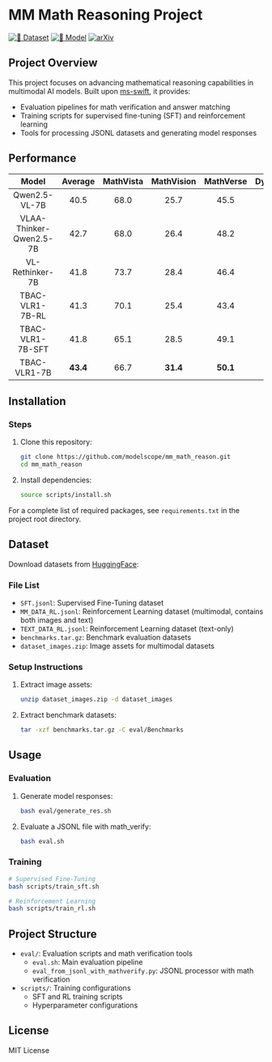 # MM Math Reasoning Project

[![🤗 Dataset](https://img.shields.io/badge/%F0%9F%A4%97%20Dataset-huggingface-blue)](https://huggingface.co/datasets/TencentBAC/TBAC-VLR1-7B-SFT-DATA/tree/main)
[![🤗 Model](https://img.shields.io/badge/%F0%9F%A4%97%20Model-huggingface-blue)](https://huggingface.co/collections/TencentBAC/vlr1-6892c119672e8d0780e1d288)
[![arXiv](https://img.shields.io/badge/arXiv-2509.03321-b31b1b.svg )](https://arxiv.org/pdf/2509.03321 )
## Project Overview
This project focuses on advancing mathematical reasoning capabilities in multimodal AI models. Built upon [ms-swift](https://github.com/modelscope/ms-swift.git), it provides:
- Evaluation pipelines for math verification and answer matching
- Training scripts for supervised fine-tuning (SFT) and reinforcement learning
- Tools for processing JSONL datasets and generating model responses

## Performance
| Model                              | **Average** | **MathVista** | **MathVision** | **MathVerse** | **DynaMath** | **LogicVista** |
| :--------------------------------: | :---------: | :-----------: | :------------: | :-----------: | :----------: | :------------: |
| Qwen2.5-VL-7B                      | 40.5        | 68.0          | 25.7           | 45.5          | 21.8         | 41.2           |
| VLAA-Thinker-Qwen2.5-7B            | 42.7        | 68.0          | 26.4           | 48.2          | 22.4         | 48.5           |
| VL-Rethinker-7B                    | 41.8        | 73.7          | 28.4           | 46.4          | 17.8         | 42.7           |
| TBAC-VLR1-7B-RL                    | 41.3        | 70.1          | 25.4           | 43.4          | 19.0         | 48.4           |
| TBAC-VLR1-7B-SFT                   | 41.8        | 65.1          | 28.5           | 49.1          | 20.6         | 45.5           |
| TBAC-VLR1-7B                       | **43.4**    | 66.7          | **31.4**       | **50.1**      | **22.6**     | 46.4           |

## Installation
### Steps
1. Clone this repository:
   ```bash
   git clone https://github.com/modelscope/mm_math_reason.git
   cd mm_math_reason
   ```
2. Install dependencies:
   ```bash
   source scripts/install.sh
   ```
For a complete list of required packages, see `requirements.txt` in the project root directory.

## Dataset
Download datasets from [HuggingFace](https://huggingface.co/datasets/TencentBAC/TBAC-VLR1-7B-SFT-DATA/tree/main):

### File List
- `SFT.jsonl`: Supervised Fine-Tuning dataset
- `MM_DATA_RL.jsonl`: Reinforcement Learning dataset (multimodal, contains both images and text)
- `TEXT_DATA_RL.jsonl`: Reinforcement Learning dataset (text-only)
- `benchmarks.tar.gz`: Benchmark evaluation datasets
- `dataset_images.zip`: Image assets for multimodal datasets

### Setup Instructions
1. Extract image assets:
   ```bash
   unzip dataset_images.zip -d dataset_images
   ```
2. Extract benchmark datasets:
   ```bash
   tar -xzf benchmarks.tar.gz -C eval/Benchmarks
   ```

## Usage
### Evaluation
1. Generate model responses:
   ```bash
   bash eval/generate_res.sh
   ```
2. Evaluate a JSONL file with math_verify:
   ```bash
   bash eval.sh
   ```

### Training
```bash
# Supervised Fine-Tuning
bash scripts/train_sft.sh

# Reinforcement Learning
bash scripts/train_rl.sh
```

## Project Structure
- `eval/`: Evaluation scripts and math verification tools
  - `eval.sh`: Main evaluation pipeline
  - `eval_from_jsonl_with_mathverify.py`: JSONL processor with math verification
- `scripts/`: Training configurations
  - SFT and RL training scripts
  - Hyperparameter configurations

## License
MIT License
